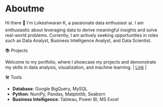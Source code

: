 # Aboutme
Hi there 👋 I'm Lokeshwaran K, a passionate data enthusiast 📊. I am enthusiastic about leveraging data to derive meaningful insights and solve real-world problems.
Currently, I am actively seeking opportunities in roles such as Data Analyst, Business Intelligence Analyst, and Data Scientist.

📚 Projects

Welcome to my portfolio, where I showcase my projects and demonstrate my skills in data analysis, visualization, and machine learning. | [Link](https://github.com/lokeshwarank11/Portfolio_Guide)      |

🛠️ Tools

- **Database**: Google BigQuery, MySQL
- **Python**: NumPy, Pandas, Matplotlib, Seaborn
- **Business Intelligence**: Tableau, Power BI, MS Excel
